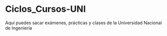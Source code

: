 # Ciclos_Cursos-UNI
Aquí puedes sacar exámenes, prácticas y clases de la Universidad Nacional de Ingeniería
